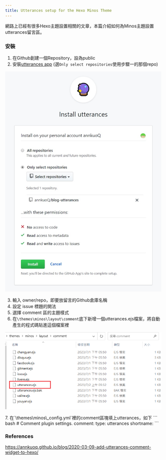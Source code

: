 ```yaml
---
title: Utterances setup for the Hexo Minos Theme
---
```

網路上已經有很多Hexo主題設置相關的文章，本篇介紹如何為Minos主題設置utterances留言區。

### 安裝
1. 在Github創建一個Repository，設為public
2. 安裝[utterances app](https://github.com/apps/utterances) (選`Only select repositories`使用步驟一的那個repo)
<p align="center">
  <img src="/images/utterances-install-modal.jpg" width=512 />
</p>

3. 輸入 owner/repo，即要放留言的Github倉庫名稱
4. 設定 issue 標題的開法
5. 選擇 comment 區的主題樣式
6. 在`\themes\minos\layout\comment`底下新增一個utterances.ejs檔案，將自動產生的程式碼貼進這個檔案裡
<p align="center">
  <img src="/images/utterances-setup.png" width=600 />
</p>
7. 在`\themes\minos\_config.yml`裡的comment區塊填上utterances，如下
``` bash
# Comment plugin settings.
comment:
  type: utterances
  shortname:
```

### References
https://annkuoq.github.io/blog/2020-03-09-add-utterances-comment-widget-to-hexo/
